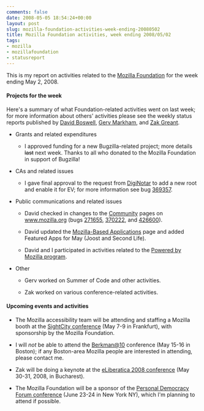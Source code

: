 ```yaml
---
comments: false
date: 2008-05-05 18:54:24+00:00
layout: post
slug: mozilla-foundation-activities-week-ending-20080502
title: Mozilla Foundation activities, week ending 2008/05/02
tags:
- mozilla
- mozillafoundation
- statusreport
---
```


This is my report on activities related to the [Mozilla Foundation](http://www.mozilla.org/foundation/) for the week ending May 2, 2008.


#### Projects for the week


Here's a summary of what Foundation-related activities went on last week; for more information about others' activities please see the weekly status reports published by [David Boswell](http://davidwboswell.wordpress.com/), [Gerv Markham](http://weblogs.mozillazine.org/gerv/), and [Zak Greant](http://zak.greant.com/).



	
  * Grants and related expenditures

	
    * I approved funding for a new Bugzilla-related project; more details <del>last</del> next week. Thanks to all who donated to the Mozilla Foundation in support of Bugzilla!




	
  * CAs and related issues

	
    * I gave final approval to the request from [DigiNotar](http://www.mozilla.org/projects/security/certs/pending/#DigiNotar) to add a new root and enable it for EV; for more information see bug [369357](https://bugzilla.mozilla.org/show_bug.cgi?id=369357).




	
  * Public communications and related issues

	
    * David checked in changes to the [Community](http://www.mozilla.org/community/) pages on www.mozilla.org (bugs [271655](https://bugzilla.mozilla.org/show_bug.cgi?id=271655), [370222](https://bugzilla.mozilla.org/show_bug.cgi?id=370222), and [426600](https://bugzilla.mozilla.org/show_bug.cgi?id=426600)).

	
    * David updated the [Mozilla-Based Applications](http://www.mozilla.org/projects/mozilla-based.html) page and added Featured Apps for May (Joost and Second Life).

	
    * David and I participated in activities related to the [Powered by Mozilla program](http://davidwboswell.wordpress.com/2008/04/18/moving-forward-with-powered-by-mozilla/).




	
  * Other

	
    * Gerv worked on Summer of Code and other activities.

	
    * Zak worked on various conference-related activities.







#### Upcoming events and activities





	
  * The Mozilla accessibility team will be attending and staffing a Mozilla booth at the [SightCity conference](http://www.sightcity.net/index-e.html) (May 7-9 in Frankfurt), with sponsorship by the Mozilla Foundation.

	
  * I will _not_ be able to attend the [Berkman@10](http://cyber.law.harvard.edu/berkat10/) conference (May 15-16 in Boston); if any Boston-area Mozilla people are interested in attending, please contact me.

	
  * Zak will be doing a keynote at the [eLiberatica 2008 conference](https://foundationwiki.mozilla.org/index.php?title=Events/2008/eLiberatica&action=edit) (May 30-31, 2008, in Bucharest).

	
  * The Mozilla Foundation will be a sponsor of the [Personal Democracy Forum conference](http://pdf2008.confabb.com/conferences/60420-personal-democracy-forum-2008) (June 23-24 in New York NY), which I'm planning to attend if possible.


